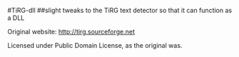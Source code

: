 #TiRG-dll
##slight tweaks to the TiRG text detector so that it can function as a DLL

Original website: http://tirg.sourceforge.net

Licensed under Public Domain License, as the original was.
